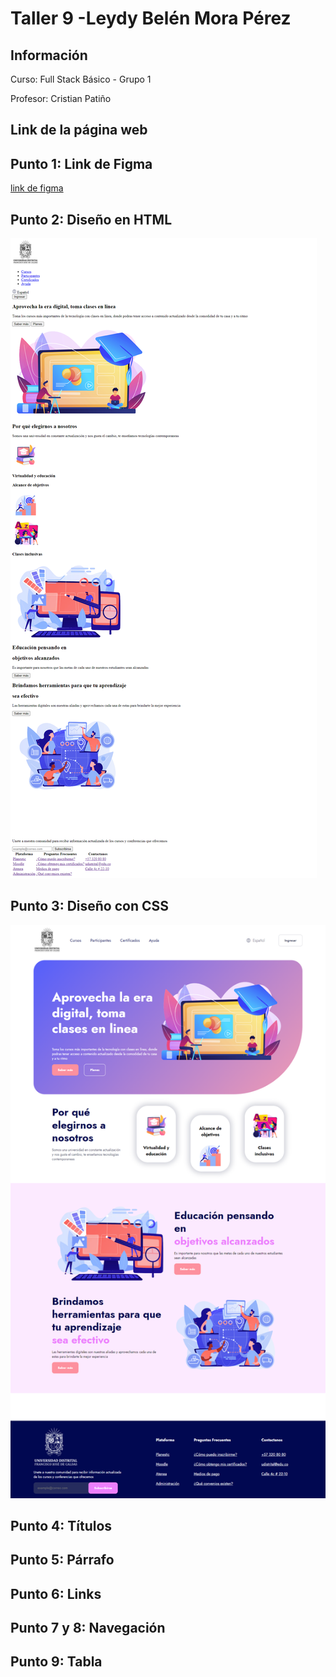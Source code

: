<h1>Taller 9 -Leydy Belén Mora Pérez</h1>

<h2>Información</h2>
<p>Curso: Full Stack Básico - Grupo 1</p>
<p>Profesor: Cristian Patiño</p>

<h2>Link de la página web</h2>

<h2>Punto 1: Link de Figma</h2>
<a href="https://www.figma.com/file/E1oHdHNTDN2JSURAtiJYXA/Leydy-Bel%C3%A9n-Mora-P%C3%A9rez?type=design&node-id=0-1&mode=design&t=67F4SxdlsA0b3VqA-0">link de figma</a>

<h2>Punto 2: Diseño en HTML</h2>
<img src="./public/images/punto-2.png" alt="punto 2">

<h2>Punto 3: Diseño con CSS</h2>
<img src="./public/images/punto-3.png" alt="punto 3">

<h2>Punto 4: Títulos</h2>

<h2>Punto 5: Párrafo</h2>

<h2>Punto 6: Links</h2>

<h2>Punto 7 y 8: Navegación</h2>

<h2>Punto 9: Tabla</h2>